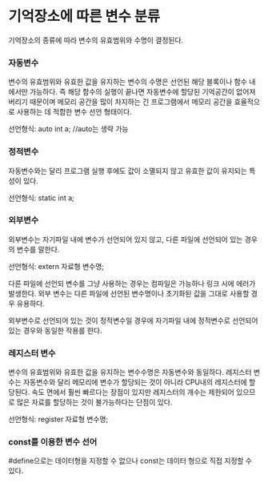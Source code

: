 # 기억장소에 따른 변수 분류

 기억장소의 종류에 따라 변수의 유효범위와 수명이 결정된다.



### 자동변수

 변수의 유효범위와 유효한 값을 유지하는 변수의 수명은 선언된 해당 블록이나 함수 내에서만 가능하다. 즉 해당 함수의 실행이 끝나면 자동변수에 할당된 기억공간이 없어져 버리기 때문이며 메모리 공간을 많이 차지하는 긴 프로그램에서 메모리 공간을 효율적으로 사용하는 데 적합한 변수 선언 형태이다.

선언형식: auto int a; //auto는 생략 가능



### 정적변수

 자동변수와는 달리 프로그램 실행 후에도 값이 소멸되지 않고 유효한 값이 유지되는 특성이 있다.

선언형식: static int a;



### 외부변수

 외부변수는 자기파일 내에 변수가 선언되어 있지 않고, 다른 파일에 선언되어 있는 경우의 변수를 말한다.

선언형식: extern 자료형 변수명;

다른 파일에 선언되 변수를 그냥 사용하는 경우는 컴파일은 가능하나 링크 시에 에러가 발생한다. 외부 변수는 다른 파일에 선언된 변수명이나 초기화된 값을 그대로 사용할 경우 유용하다.

 외부변수로 선언되어 있는 것이 정적변수일 경우에 자기파일 내에 정적변수로 선언되어 있는 경우와 동일한 작용를 한다.

### 레지스터 변수

 변수의 유효범위와 유효한 값을 유지하는 변수수명은 자동변수와 동일하다. 레지스터 변수는 자동변수와 달리 메모리에 변수가 할당되는 것이 아니라 CPU내의 레지스터에 할당된다. 속도 면에서 훨씬 빠르다는 장점이 있지만 레지스터의 개수는 제한되어 있으므로 많은 자료를 할당하는 것이 불가능하다는 단점이 있다.

선언형식: register 자료형 변수명;



### const를 이용한 변수 선어

 #define으로는 데이터형을 지정할 수 없으나 const는 데이터 형으로 직접 지정할 수 있다.


